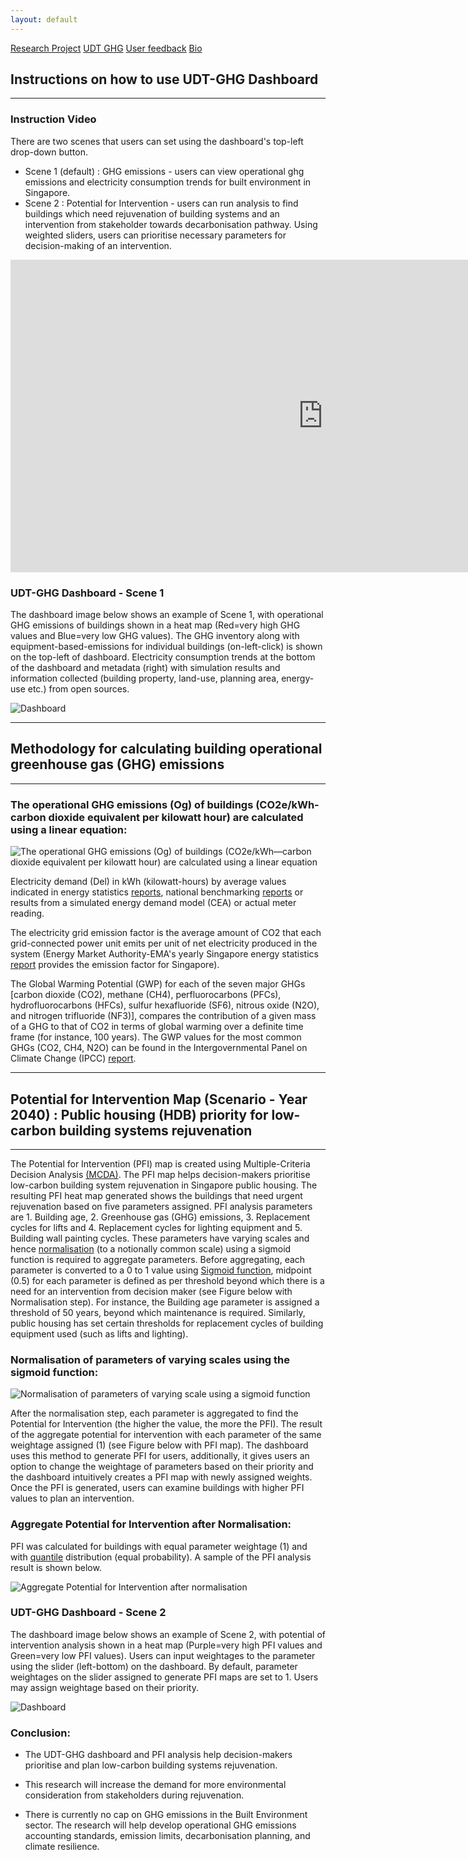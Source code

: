 ```yaml
---
layout: default
---
```


[Research Project](./project-page.html)
[UDT GHG](./app-page.html)
[User feedback](./feedback-page.html)
[Bio](./bio-page.html)

## Instructions on how to use UDT-GHG Dashboard

* * *

### Instruction Video
There are two scenes that users can set using the dashboard's top-left drop-down button.

* Scene 1 (default) : GHG emissions - users can view operational ghg emissions and electricity consumption trends for built environment in Singapore.
* Scene 2 : Potential for Intervention - users can run analysis to find buildings which need rejuvenation of building systems and an intervention from stakeholder towards decarbonisation pathway. Using weighted sliders, users can prioritise necessary parameters for decision-making of an intervention.

<iframe width="1000" height="500" src="https://www.youtube.com/embed/m5d0YAHlLHc" frameborder="0" allow="autoplay; encrypted-media" allowfullscreen></iframe>

### UDT-GHG Dashboard - Scene 1
The dashboard image below shows an example of Scene 1, with operational GHG emissions of buildings shown in a heat map (Red=very high GHG values and Blue=very low GHG values). The GHG inventory along with equipment-based-emissions for individual buildings (on-left-click) is shown on the top-left of dashboard. Electricity consumption trends at the bottom of the dashboard and metadata (right) with simulation results and information collected (building property, land-use, planning area, energy-use etc.) from open sources.

![Dashboard](assets\images\dashboard.jpg)

* * *

## Methodology for calculating building operational greenhouse gas (GHG) emissions

* * *

### The operational GHG emissions (Og) of buildings (CO2e/kWh-carbon dioxide equivalent per kilowatt hour) are calculated using a linear equation:

![The operational GHG emissions (Og) of buildings (CO2e/kWh—carbon dioxide equivalent per kilowatt hour) are calculated using a linear equation](/assets/images/linear_equation.jpg)

Electricity demand (Del) in kWh (kilowatt-hours) by average values indicated in energy statistics <a href="https://www.ema.gov.sg/resources/singapore-energy-statistics/chapter3">reports</a>, national benchmarking <a href="https://www.bca.gov.sg/bess/benchmarkingreport/benchmarkingreport.aspx">reports</a> or results from a simulated energy demand model (CEA) or actual meter reading.

The electricity grid emission factor is the average amount of CO2 that each grid-connected power unit emits per unit of net electricity produced in the system (Energy Market Authority-EMA's yearly Singapore energy statistics <a href="https://www.ema.gov.sg/resources/singapore-energy-statistics/chapter2">report</a> provides the emission factor for Singapore).

The Global Warming Potential (GWP) for each of the seven major GHGs [carbon dioxide (CO2), methane (CH4), perfluorocarbons (PFCs), hydrofluorocarbons (HFCs), sulfur hexafluoride (SF6), nitrous oxide (N2O), and nitrogen trifluoride (NF3)], compares the contribution of a given mass of a GHG to that of CO2 in terms of global warming over a definite time frame (for instance, 100 years). The GWP values for the most common GHGs (CO2, CH4, N2O) can be found in the Intergovernmental Panel on Climate Change (IPCC) <a href="https://www.ipcc.ch/assessment-report/ar6/">report</a>.

* * *

## Potential for Intervention Map (Scenario - Year 2040) : Public housing (HDB) priority for low-carbon building systems rejuvenation

* * *

The Potential for Intervention (PFI) map is created using Multiple-Criteria Decision Analysis <a href="https://en.wikipedia.org/wiki/Multiple-criteria_decision_analysis">(MCDA)</a>. The PFI map helps decision-makers prioritise low-carbon building system rejuvenation in Singapore public housing. The resulting PFI heat map generated shows the buildings that need urgent rejuvenation based on five parameters assigned. PFI analysis parameters are 1. Building age, 2. Greenhouse gas (GHG) emissions, 3. Replacement cycles for lifts and 4. Replacement cycles for lighting equipment and 5. Building wall painting cycles. These parameters have varying scales and hence <a href="https://en.wikipedia.org/wiki/Normalization_(statistics)">normalisation</a> (to a notionally common scale) using a sigmoid function is required to aggregate parameters. Before aggregating, each parameter is converted to a 0 to 1 value using <a href="https://en.wikipedia.org/wiki/Sigmoid_function">Sigmoid function</a>, midpoint (0.5) for each parameter is defined as per threshold beyond which there is a need for an intervention from decision maker (see Figure below with Normalisation step). For instance, the Building age parameter is assigned a threshold of 50 years, beyond which maintenance is required. Similarly, public housing has set certain thresholds for replacement cycles of building equipment used (such as lifts and lighting).

### Normalisation of parameters of varying scales using the sigmoid function:

![Normalisation of parameters of varying scale using a sigmoid function](/assets/images/PFI_1.jpg)

After the normalisation step, each parameter is aggregated to find the Potential for Intervention (the higher the value, the more the PFI). The result of the aggregate potential for intervention with each parameter of the same weightage assigned (1) (see Figure below with PFI map). The dashboard uses this method to generate PFI for users, additionally, it gives users an option to change the weightage of parameters based on their priority and the dashboard intuitively creates a PFI map with newly assigned weights. Once the PFI is generated, users can examine buildings with higher PFI values to plan an intervention.

### Aggregate Potential for Intervention after Normalisation:

PFI was calculated for buildings with equal parameter weightage (1) and with <a href="https://en.wikipedia.org/wiki/Quantile">quantile</a> distribution (equal probability). A sample of the PFI analysis result is shown below.

![Aggregate Potential for Intervention after normalisation](/assets/images/PFI_2.jpg)

### UDT-GHG Dashboard - Scene 2
The dashboard image below shows an example of Scene 2, with potential of intervention analysis shown in a heat map (Purple=very high PFI values and Green=very low PFI values). Users can input weightages to the parameter using the slider (left-bottom) on the dashboard. By default, parameter weightages on the slider assigned to generate PFI maps are set to 1. Users may assign weightage based on their priority.

![Dashboard](assets\images\dashboard2.jpg)

### Conclusion:

* The UDT-GHG dashboard and PFI analysis help decision-makers prioritise and plan low-carbon building systems rejuvenation.

* This research will increase the demand for more environmental consideration from stakeholders during rejuvenation.

* There is currently no cap on GHG emissions in the Built Environment sector. The research will help develop operational GHG emissions accounting standards, emission limits, decarbonisation planning, and climate resilience.